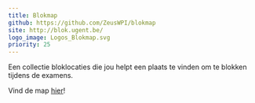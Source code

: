 ```yaml
---
title: Blokmap
github: https://github.com/ZeusWPI/blokmap
site: http://blok.ugent.be/
logo_image: Logos_Blokmap.svg
priority: 25
---
```


Een collectie bloklocaties die jou helpt een plaats te vinden om te blokken tijdens de examens.

Vind de map [hier](https://blok.ugent.be/)!
